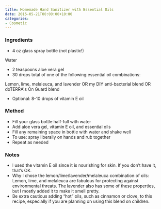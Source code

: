 ```yaml
---
title: Homemade Hand Sanitizer with Essential Oils
date: 2015-05-21T00:00:00+10:00
categories:
- Cosmetic
---
```









### Ingredients

* 4 oz glass spray bottle (not plastic!)

Water

* 2 teaspoons aloe vera gel
* 30 drops total of one of the following essential oil combinations:

Lemon, lime, melaleuca, and lavender OR my DIY anti-bacterial blend OR
doTERRA's On Guard blend

* Optional: 8-10 drops of vitamin E oil

### Method

* Fill your glass bottle half-full with water
* Add aloe vera gel, vitamin E oil, and essential oils
* Fill any remaining space in bottle with water and shake well
* To use: spray liberally on hands and rub together
* Repeat as needed

### Notes

* I used the vitamin E oil since it is nourishing for skin. If you don’t have it, that’s OK.
* Why I chose the lemon/lime/lavender/melaleuca combination of oils: Lemon, lime, and melaleuca are fabulous for protecting against environmental threats. The lavender also has some of these properties, but I mostly added it to make it smell pretty.
* Be extra cautious adding “hot” oils, such as cinnamon or clove, to this recipe, especially if you are planning on using this blend on children.
